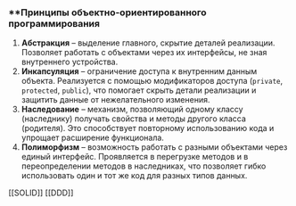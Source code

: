 ### **Принципы объектно-ориентированного программирования 

1. **Абстракция** – выделение главного, скрытие деталей реализации. Позволяет работать с объектами через их интерфейсы, не зная внутреннего устройства.
2. **Инкапсуляция** – ограничение доступа к внутренним данным объекта. Реализуется с помощью модификаторов доступа (`private`, `protected`, `public`), что помогает скрыть детали реализации и защитить данные от нежелательного изменения.
3. **Наследование** – механизм, позволяющий одному классу (наследнику) получать свойства и методы другого класса (родителя). Это способствует повторному использованию кода и упрощает расширение функционала.
4. **Полиморфизм** – возможность работать с разными объектами через единый интерфейс. Проявляется в перегрузке методов и в переопределении методов в наследниках, что позволяет гибко использовать один и тот же код для разных типов данных.

[[SOLID]]
[[DDD]]